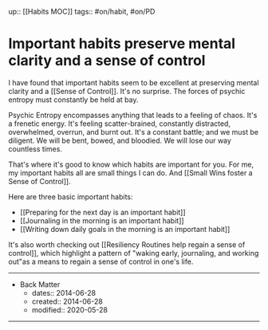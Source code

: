up:: [[Habits MOC]]
tags:: #on/habit, #on/PD 

# Important habits preserve mental clarity and a sense of control
I have found that important habits seem to be excellent at preserving mental clarity and a [[Sense of Control]]. It's no surprise. The forces of psychic entropy must constantly be held at bay. 

Psychic Entropy encompasses anything that leads to a feeling of chaos. It's a frenetic energy. It's feeling scatter-brained, constantly distracted, overwhelmed, overrun, and burnt out. It's a constant battle; and we must be diligent. We will be bent, bowed, and bloodied. We will lose our way countless times. 

That's where it's good to know which habits are important for you. For me, my important habits all are small things I can do. And [[Small Wins foster a Sense of Control]].

Here are three basic important habits:
- [[Preparing for the next day is an important habit]]
- [[Journaling in the morning is an important habit]]
- [[Writing down daily goals in the morning is an important habit]]

It's also worth checking out [[Resiliency Routines help regain a sense of control]], which highlight a pattern of "waking early, journaling, and working out"as a means to regain a sense of control in one's life.

---

- Back Matter
	- dates:: 2014-06-28
	- created:: 2014-06-28
	- modified:: 2020-05-28

---